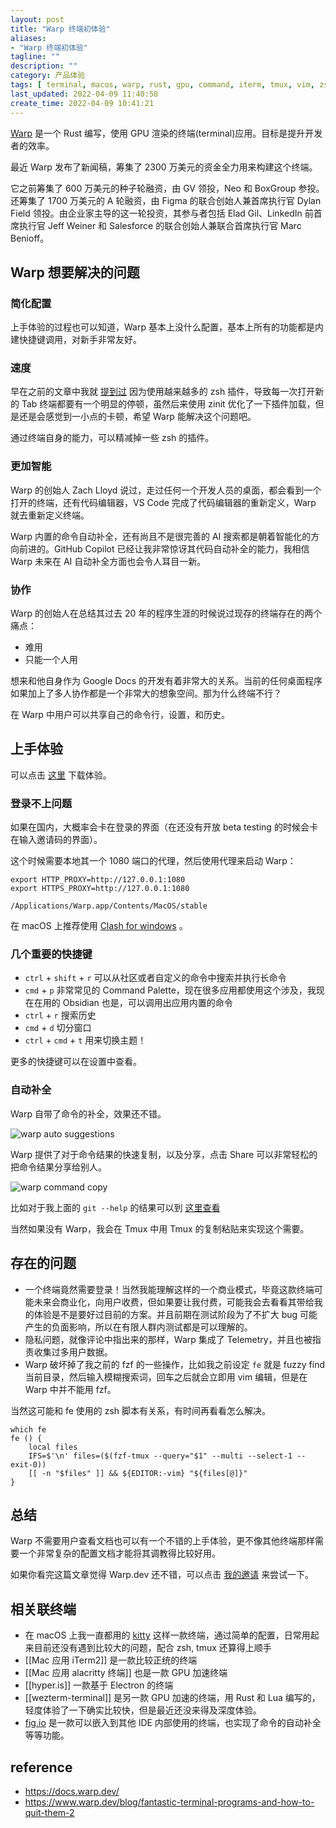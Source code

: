 ```yaml
---
layout: post
title: "Warp 终端初体验"
aliases:
- "Warp 终端初体验"
tagline: ""
description: ""
category: 产品体验
tags: [ terminal, macos, warp, rust, gpu, command, iterm, tmux, vim, zsh ]
last_updated: 2022-04-09 11:40:58
create_time: 2022-04-09 10:41:21
---
```


[Warp](https://www.warp.dev/) 是一个 Rust 编写，使用 GPU 渲染的终端(terminal)应用。目标是提升开发者的效率。

最近 Warp 发布了新闻稿，筹集了 2300 万美元的资金全力用来构建这个终端。

它之前筹集了 600 万美元的种子轮融资，由 GV 领投，Neo 和 BoxGroup 参投。还筹集了 1700 万美元的 A 轮融资，由 Figma 的联合创始人兼首席执行官 Dylan Field 领投。由企业家主导的这一轮投资，其参与者包括 Elad Gil、LinkedIn 前首席执行官 Jeff Weiner 和 Salesforce 的联合创始人兼联合首席执行官 Marc Benioff。

## Warp 想要解决的问题

### 简化配置
上手体验的过程也可以知道，Warp 基本上没什么配置，基本上所有的功能都是内建快捷键调用，对新手非常友好。

### 速度
早在之前的文章中我就 [提到过](/post/2020/10/use-zinit-to-manage-zsh-plugins.html) 因为使用越来越多的 zsh 插件，导致每一次打开新的 Tab 终端都要有一个明显的停顿，虽然后来使用 zinit 优化了一下插件加载，但是还是会感觉到一小点的卡顿，希望 Warp 能解决这个问题吧。

通过终端自身的能力，可以精减掉一些 zsh 的插件。

### 更加智能
Warp 的创始人 Zach Lloyd 说过，走过任何一个开发人员的桌面，都会看到一个打开的终端，还有代码编辑器，VS Code 完成了代码编辑器的重新定义，Warp 就去重新定义终端。

Warp 内置的命令自动补全，还有尚且不是很完善的 AI 搜索都是朝着智能化的方向前进的。GitHub Copilot 已经让我非常惊讶其代码自动补全的能力，我相信 Warp 未来在 AI 自动补全方面也会令人耳目一新。

### 协作
Warp 的创始人在总结其过去 20 年的程序生涯的时候说过现存的终端存在的两个痛点：

- 难用
- 只能一个人用

想来和他自身作为 Google Docs 的开发有着非常大的关系。当前的任何桌面程序如果加上了多人协作都是一个非常大的想象空间。那为什么终端不行？

在 Warp 中用户可以共享自己的命令行，设置，和历史。

## 上手体验
可以点击 [这里](https://app.warp.dev/referral/7GVDWJ) 下载体验。

### 登录不上问题
如果在国内，大概率会卡在登录的界面（在还没有开放 beta testing 的时候会卡在输入邀请码的界面）。

这个时候需要本地其一个 1080 端口的代理，然后使用代理来启动 Warp：

```
export HTTP_PROXY=http://127.0.0.1:1080
export HTTPS_PROXY=http://127.0.0.1:1080

/Applications/Warp.app/Contents/MacOS/stable
```

在 macOS 上推荐使用 [Clash for windows](https://docs.gtk.pw/contents/macos/cfw.html) 。

### 几个重要的快捷键

- `ctrl` + `shift` + `r` 可以从社区或者自定义的命令中搜索并执行长命令
- `cmd` + `p` 非常常见的 Command Palette，现在很多应用都使用这个涉及，我现在在用的 Obsidian 也是，可以调用出应用内置的命令
- `ctrl` + `r` 搜索历史
- `cmd` + `d` 切分窗口
- `ctrl` + `cmd` + `t` 用来切换主题！

更多的快捷键可以在设置中查看。

### 自动补全
Warp 自带了命令的补全，效果还不错。

![warp auto suggestions](https://photo.einverne.info/images/2022/04/09/5qcI.png)

Warp 提供了对于命令结果的快速复制，以及分享，点击 Share 可以非常轻松的把命令结果分享给别人。

![warp command copy](https://photo.einverne.info/images/2022/04/09/59r4.png)

比如对于我上面的 `git --help` 的结果可以到 [这里查看](https://app.warp.dev/block/XxeO8Htvba4TiHAmOwGwGU)

当然如果没有 Warp，我会在 Tmux 中用 Tmux 的复制粘贴来实现这个需要。

## 存在的问题

- 一个终端竟然需要登录！当然我能理解这样的一个商业模式，毕竟这款终端可能未来会商业化，向用户收费，但如果要让我付费，可能我会去看看其带给我的体验是不是要好过目前的方案。并且前期在测试阶段为了不扩大 bug 可能产生的负面影响，所以在有限人群内测试都是可以理解的。
- 隐私问题，就像评论中指出来的那样，Warp 集成了 Telemetry，并且也被指责收集过多用户数据。
- Warp 破坏掉了我之前的 fzf 的一些操作，比如我之前设定 `fe` 就是 fuzzy find 当前目录，然后输入模糊搜索词，回车之后就会立即用 vim 编辑，但是在 Warp 中并不能用 fzf。

当然这可能和 fe 使用的 zsh 脚本有关系，有时间再看看怎么解决。

```
which fe
fe () {
    local files
    IFS=$'\n' files=($(fzf-tmux --query="$1" --multi --select-1 --exit-0))
    [[ -n "$files" ]] && ${EDITOR:-vim} "${files[@]}"
}
```

## 总结
Warp 不需要用户查看文档也可以有一个不错的上手体验，更不像其他终端那样需要一个非常复杂的配置文档才能将其调教得比较好用。

如果你看完这篇文章觉得 Warp.dev 还不错，可以点击 [我的邀请](https://app.warp.dev/referral/7GVDWJ) 来尝试一下。

## 相关联终端

- 在 macOS 上我一直都用的 [kitty](/post/2020/08/cross-platform-gpu-based-terminal-emulator-kitty.html) 这样一款终端，通过简单的配置，日常用起来目前还没有遇到比较大的问题，配合 zsh, tmux 还算得上顺手
- [[Mac 应用 iTerm2]] 是一款比较正统的终端
- [[Mac 应用 alacritty 终端]] 也是一款 GPU 加速终端
- [[hyper.is]] 一款基于 Electron 的终端
- [[wezterm-terminal]] 是另一款 GPU 加速的终端，用 Rust 和 Lua 编写的，轻度体验了一下确实比较快，但是最近还没来得及深度体验。
- [fig.io](https://fig.io/) 是一款可以嵌入到其他 IDE 内部使用的终端，也实现了命令的自动补全等等功能。

## reference

- <https://docs.warp.dev/>
- <https://www.warp.dev/blog/fantastic-terminal-programs-and-how-to-quit-them-2>
